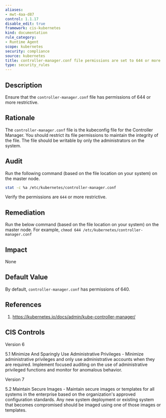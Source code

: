 ```yaml
---
aliases:
- mwt-4aa-d87
control: 1.1.17
disable_edit: true
framework: cis-kubernetes
kind: documentation
rule_category:
- Runtime Agent
scope: kubernetes
security: compliance
source: kubernetes
title: controller-manager.conf file permissions are set to 644 or more restrictive
type: security_rules
---
```


## Description

Ensure that the `controller-manager.conf` file has permissions of 644 or more restrictive.

## Rationale

The `controller-manager.conf` file is the kubeconfig file for the Controller Manager. You should restrict its file permissions to maintain the integrity of the file. The file should be writable by only the administrators on the system.

## Audit

Run the following command (based on the file location on your system) on the master node.

```bash
stat -c %a /etc/kubernetes/controller-manager.conf
```

Verify the permissions are `644` or more restrictive.

## Remediation

Run the below command (based on the file location on your system) on the master node. For example, `chmod 644 /etc/kubernetes/controller-manager.conf`

## Impact

None

## Default Value

By default, `controller-manager.conf` has permissions of 640.

## References

1. https://kubernetes.io/docs/admin/kube-controller-manager/

## CIS Controls

Version 6

5.1 Minimize And Sparingly Use Administrative Privileges - Minimize administrative privileges and only use administrative accounts when they are required. Implement focused auditing on the use of administrative privileged functions and monitor for anomalous behavior.

Version 7

5.2 Maintain Secure Images - Maintain secure images or templates for all systems in the enterprise based on the organization's approved configuration standards. Any new system deployment or existing system that becomes compromised should be imaged using one of those images or templates.
